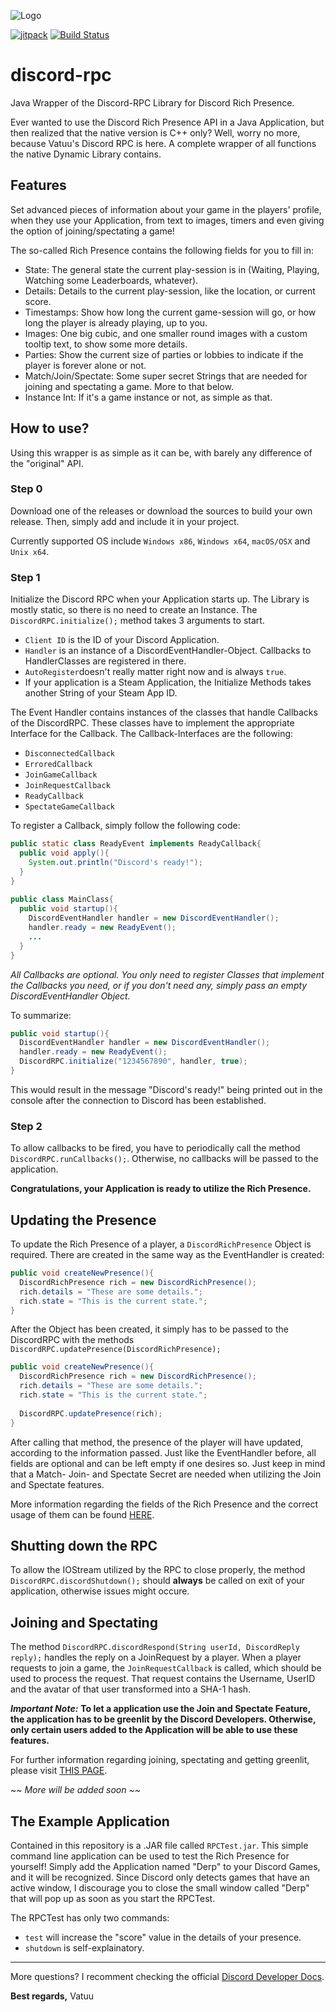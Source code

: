 ![Logo](https://github.com/vatuu/discord-rpc/raw/master/rpc.png "Java Discord RPC")

[![jitpack](https://jitpack.io/v/Vatuu/discord-rpc.svg)](https://jitpack.io/#Vatuu/discord-rpc) [![Build Status](https://travis-ci.org/Vatuu/discord-rpc.svg?branch=master)](https://travis-ci.org/Vatuu/discord-rpc)

# discord-rpc
Java Wrapper of the Discord-RPC Library for Discord Rich Presence.

Ever wanted to use the Discord Rich Presence API in a Java Application, but then realized that the native version is C++ only?
Well, worry no more, because Vatuu's Discord RPC is here. A complete wrapper of all functions the native Dynamic Library contains.

## Features
Set advanced pieces of information about your game in the players' profile, when they use your Application, from text to images, timers and even giving the option of joining/spectating a game!

The so-called Rich Presence contains the following fields for you to fill in:

- State: The general state the current play-session is in (Waiting, Playing, Watching some Leaderboards, whatever).
- Details: Details to the current play-session, like the location, or current score.
- Timestamps: Show how long the current game-session will go, or how long the player is already playing, up to you.
- Images: One big cubic, and one smaller round images with a custom tooltip text, to show some more details.
- Parties: Show the current size of parties or lobbies to indicate if the player is forever alone or not.
- Match/Join/Spectate: Some super secret Strings that are needed for joining and spectating a game. More to that below.
- Instance Int: If it's a game instance or not, as simple as that.

## How to use?
Using this wrapper is as simple as it can be, with barely any difference of the "original" API.

### Step 0
  Download one of the releases or download the sources to build your own release. Then, simply add and include it in your project.
  
  Currently supported OS include ``Windows x86``, ``Windows x64``, ``macOS/OSX`` and ``Unix x64``.

### Step 1
Initialize the Discord RPC when your Application starts up. The Library is mostly static, so there is no need to create an Instance.
The ``DiscordRPC.initialize();`` method takes 3 arguments to start.
- ``Client ID`` is the ID of your Discord Application.
- ``Handler`` is an instance of a DiscordEventHandler-Object. Callbacks to HandlerClasses are registered in there.
- ``AutoRegister``doesn't really matter right now and is always ``true``.
- If your application is a Steam Application, the Initialize Methods takes another String of your Steam App ID.
  
The Event Handler contains instances of the classes that handle Callbacks of the DiscordRPC. These classes have to implement
the appropriate Interface for the Callback. The Callback-Interfaces are the following:
- ``DisconnectedCallback``
- ``ErroredCallback``
- ``JoinGameCallback``
- ``JoinRequestCallback``
- ``ReadyCallback``
- ``SpectateGameCallback``
  
To register a Callback, simply follow the following code:
```java
public static class ReadyEvent implements ReadyCallback{
  public void apply(){
    System.out.println("Discord's ready!");
  }
}
  
public class MainClass{
  public void startup(){
    DiscordEventHandler handler = new DiscordEventHandler();
    handler.ready = new ReadyEvent();
    ...
  }
}
```
  
*All Callbacks are optional. You only need to register Classes that implement the Callbacks you need, or if you don't need any,
simply pass an empty DiscordEventHandler Object.*
  
To summarize:
```java 
public void startup(){
  DiscordEventHandler handler = new DiscordEventHandler();
  handler.ready = new ReadyEvent();
  DiscordRPC.initialize("1234567890", handler, true);
}
```
  
This would result in the message "Discord's ready!" being printed out in the console after the connection to Discord has been established.
  
### Step 2
To allow callbacks to be fired, you have to periodically call the method ``DiscordRPC.runCallbacks();``. Otherwise, no callbacks will be passed
to the application.
  
**Congratulations, your Application is ready to utilize the Rich Presence.**
 
## Updating the Presence
 
To update the Rich Presence of a player, a ``DiscordRichPresence`` Object is required. There are created in the same way as the
EventHandler is created:
```java
public void createNewPresence(){
  DiscordRichPresence rich = new DiscordRichPresence();
  rich.details = "These are some details.";
  rich.state = "This is the current state.";
}
```
After the Object has been created, it simply has to be passed to the DiscordRPC with the methods ``DiscordRPC.updatePresence(DiscordRichPresence);``

```java
public void createNewPresence(){
  DiscordRichPresence rich = new DiscordRichPresence();
  rich.details = "These are some details.";
  rich.state = "This is the current state.";
  
  DiscordRPC.updatePresence(rich);
}
```

After calling that method, the presence of the player will have updated, according to the information passed. Just like the EventHandler
before, all fields are optional and can be left empty if one desires so. Just keep in mind that a Match- Join- and Spectate Secret are needed when
utilizing the Join and Spectate features. 

More information regarding the fields of the Rich Presence and the correct usage of them can be found [HERE](https://discordapp.com/developers/docs/rich-presence/how-to#updating-presence "Discord Developer Docs").

## Shutting down the RPC
To allow the IOStream utilized by the RPC to close properly, the method ``DiscordRPC.discordShutdown();`` should **always** be called on
exit of your application, otherwise issues might occure.

## Joining and Spectating
The method ``DiscordRPC.discordRespond(String userId, DiscordReply reply);`` handles the reply on a JoinRequest by a player.
When a player requests to join a game, the ``JoinRequestCallback`` is called, which should be used to process the request. That request contains the Username, UserID and
the avatar of that user transformed into a SHA-1 hash.

***Important Note:*** **To let a application use the Join and Spectate Feature, the application has to be greenlit by the Discord Developers.
Otherwise, only certain users added to the Application will be able to use these features.**

For further information regarding joining, spectating and getting greenlit, please visit [THIS PAGE](https://discordapp.com/developers/docs/rich-presence/how-to#joining "Discord Developer Docs").

~~ *More will be added soon* ~~

## The Example Application
Contained in this repository is a .JAR file called ``RPCTest.jar``. This simple command line application can be used to test the Rich Presence
for yourself! Simply add the Application named "Derp" to your Discord Games, and it will be recognized. Since Discord only detects games that have an active window, I discourage you to close the small window called "Derp" that will pop up as soon as you start the RPCTest.

The RPCTest has only two commands:
  - ``test`` will increase the "score" value in the details of your presence.
  - ``shutdown`` is self-explainatory.
 
 -----------------------------------------------------------------------------------------------------------------------------------------------------------------
 More questions? I recomment checking the official [Discord Developer Docs](https://discordapp.com/developers/docs/rich-presence/ "Discord Developer Docs").
 
 **Best regards,**
Vatuu
 
